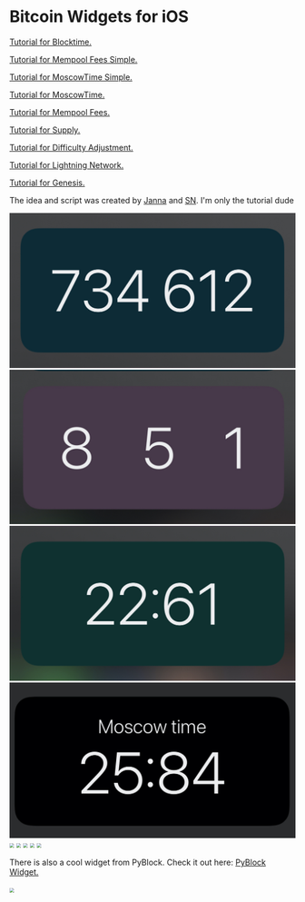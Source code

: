 # Bitcoin Widgets for iOS

[Tutorial for Blocktime.](https://github.com/cercatrova21/iOS_widgets/blob/main/Blocktime.md)

[Tutorial for Mempool Fees Simple.](https://github.com/cercatrova21/iOS_widgets/blob/main/mempool_simple.md)

[Tutorial for MoscowTime Simple.](https://github.com/cercatrova21/iOS_widgets/blob/main/MoscowTime_simple.md)

[Tutorial for MoscowTime.](https://github.com/cercatrova21/iOS_widgets/blob/main/MoscowTime.md)

[Tutorial for Mempool Fees.](https://github.com/cercatrova21/iOS_widgets/blob/main/Mempool.md)

[Tutorial for Supply.](https://github.com/cercatrova21/iOS_widgets/blob/main/Supply.md)

[Tutorial for Difficulty Adjustment.](https://github.com/cercatrova21/iOS_widgets/blob/main/Difficulty.md)

[Tutorial for Lightning Network.](https://github.com/cercatrova21/iOS_widgets/blob/main/LN.md)

[Tutorial for Genesis.](https://github.com/cercatrova21/iOS_widgets/blob/main/Genesis.md)

The idea and script was created by [Janna](https://twitter.com/Janna3257) and [SN](https://twitter.com/__B__T__C__). I'm only the tutorial dude

<img src="/images/blocktime_gap.jpg" style="zoom: 50%;" />

<img src="/images/mempool_simple.jpg" style="zoom: 50%;" />

<img src="/images/moscowtime_simple.jpg" style="zoom: 50%;" />

<img src="/images/moscowtime.jpg" style="zoom: 50%;" />

<img src="/images/mempool.jpg" style="zoom: 50%;" />

<img src="/images/supply.jpg" style="zoom: 50%;" />

<img src="/images/diff.jpg" style="zoom: 50%;" />

<img src="/images/lightning.jpg" style="zoom: 50%;" />

<img src="/images/genesis.jpg" style="zoom: 50%;" />

There is also a cool widget from PyBlock. Check it out here: [PyBlock Widget.](https://curly60e.github.io/pyblock/)

<img src="/images/pyblock.jpg" style="zoom: 50%;" />
